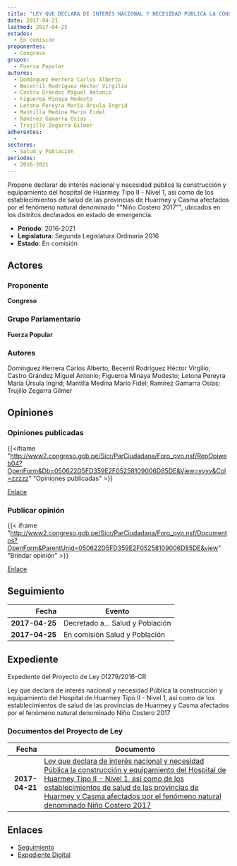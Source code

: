 ```yaml
---
title: "LEY QUE DECLARA DE INTERÉS NACIONAL Y NECESIDAD PÚBLICA LA CONSTRUCCIÓN Y EQUIPAMIENTO DEL HOSPITAL DE HUARMEY TIPO II - NIVEL 1, ASÍ COMO DE LOS ESTABLECIMIENTOS DE SALUD DE LAS PROVINCIAS DE HUARMEY Y CASMA AFECTADOS POR EL FENÓMENO NATURAL DENOMINADO 'NIÑO COSTERO 2017'"
date: 2017-04-21
lastmod: 2017-04-25
estados: 
  - En comisión
proponentes: 
  - Congreso
grupos: 
  - Fuerza Popular
autores: 
  - Domínguez Herrera Carlos Alberto
  - Becerril Rodríguez Héctor Virgilio
  - Castro Grández Miguel Antonio
  - Figueroa Minaya Modesto
  - Letona Pereyra María Úrsula Ingrid
  - Mantilla Medina Mario Fidel
  - Ramírez Gamarra Osías
  - Trujillo Zegarra Gilmer
adherentes: 
  - 
sectores: 
  - Salud y Población
periodos: 
  - 2016-2021
---
```


Propone declarar de interés nacional y necesidad pública la construcción y equipamiento del hospital de Huarmey Tipo II - Nivel 1, así como de los establecimientos de salud de las provincias de Huarmey y Casma afectados por el fenómeno natural denominado ""Niño Costero 2017"", ubicados en los distritos declarados en estado de emergencia.

- **Periodo**: 2016-2021
- **Legislatura**: Segunda Legislatura Ordinaria 2016
- **Estado**: En comisión

## Actores

### Proponente

**Congreso**

### Grupo Parlamentario

**Fuerza Popular**

### Autores

Domínguez Herrera Carlos Alberto; Becerril Rodríguez Héctor Virgilio; Castro Grández Miguel Antonio; Figueroa Minaya Modesto; Letona Pereyra María Úrsula Ingrid; Mantilla Medina Mario Fidel; Ramírez Gamarra Osías; Trujillo Zegarra Gilmer


## Opiniones

### Opiniones publicadas

{{<iframe "http://www2.congreso.gob.pe/Sicr/ParCiudadana/Foro_pvp.nsf/RepOpiweb04?OpenForm&Db=050622D5FD359E2F05258109006D85DE&View=yyyy&Col=zzzzz" "Opiniones publicadas" >}}

[Enlace](http://www2.congreso.gob.pe/Sicr/ParCiudadana/Foro_pvp.nsf/RepOpiweb04?OpenForm&Db=050622D5FD359E2F05258109006D85DE&View=yyyy&Col=zzzzz)
### Publicar opinión

{{< iframe "http://www2.congreso.gob.pe/Sicr/ParCiudadana/Foro_pvp.nsf/Documentos?OpenForm&ParentUnid=050622D5FD359E2F05258109006D85DE&view" "Brindar opinión" >}}

[Enlace](http://www2.congreso.gob.pe/Sicr/ParCiudadana/Foro_pvp.nsf/Documentos?OpenForm&ParentUnid=050622D5FD359E2F05258109006D85DE&view)

## Seguimiento

| Fecha | Evento |
|------:|--------|
| **2017-04-25** | Decretado a... Salud y Población|
| **2017-04-25** | En comisión Salud y Población|


## Expediente

Expediente del Proyecto de Ley 01279/2016-CR

Ley que declara de interés nacional y necesidad Pública la construcción y equipamiento del Hospital de Huarmey Tipo II - Nivel 1, así como de los establecimientos de salud de las provincias de Huarmey y Casma afectados por el fenómeno natural denominado Niño Costero 2017


### Documentos del Proyecto de Ley

| Fecha | Documento |
|------:|--------|
| **2017-04-21** | [Ley que declara de interés nacional y necesidad Pública la construcción y equipamiento del Hospital de Huarmey Tipo II - Nivel 1, así como de los establecimientos de salud de las provincias de Huarmey y Casma afectados por el fenómeno natural denominado Niño Costero 2017](http://www.leyes.congreso.gob.pe/Documentos/2016_2021/Proyectos_de_Ley_y_de_Resoluciones_Legislativas/PL0127920170421.pdf) |

## Enlaces 

- [Seguimiento](http://www2.congreso.gob.pe/Sicr/TraDocEstProc/CLProLey2016.nsf/f7fff46988ca05b1052578e100829cc7/5eff80d4adec0b4b0525810900603d17?OpenDocument)
- [Expediente Digital](http://www2.congreso.gob.pe/Sicr/TraDocEstProc/CLProLey2016.nsf/f7fff46988ca05b1052578e100829cc7/5eff80d4adec0b4b0525810900603d17?OpenDocument&Click=05257FB7005EB655.eb71d0cf91d8294e05256cdf006b5706/$Body/0.1C6C)
